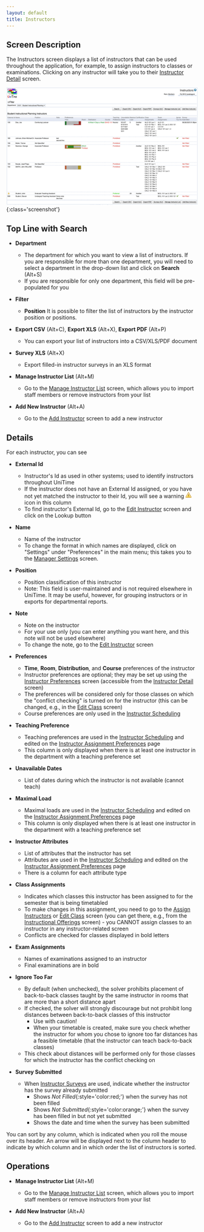 ```yaml
---
layout: default
title: Instructors
---
```



## Screen Description

The Instructors screen displays a list of instructors that can be used throughout the application, for example, to assign instructors to classes or examinations. Clicking on any instructor will take you to their [Instructor Detail](instructor-detail) screen.

![Instructors](images/instructors-1.png){:class='screenshot'}

## Top Line with Search

* **Department**
    * The department for which you want to view a list of instructors. If you are responsible for more than one department, you will need to select a department in the drop-down list and click on **Search** (Alt+S)
    * If you are responsible for only one department, this field will be pre-populated for you

* **Filter**
    * **Position** It is possible to filter the list of instructors by the instructor position or positions. 

* **Export CSV** (Alt+C), **Export XLS** (Alt+X), **Export PDF** (Alt+P)
    * You can export your list of instructors into a CSV/XLS/PDF document

* **Survey XLS** (Alt+X)
    * Export filled-in instructor surveys in an XLS format

* **Manage Instructor List** (Alt+M)
    * Go to the [Manage Instructor List](manage-instructor-list) screen, which allows you to import staff members or remove instructors from your list

* **Add New Instructor** (Alt+A)
    * Go to the [Add Instructor](add-instructor) screen to add a new instructor

## Details

For each instructor, you can see

* **External Id**
    * Instructor's Id as used in other systems; used to identify instructors throughout UniTime
    * If the instructor does not have an External Id assigned, or you have not yet matched the instructor to their Id, you will see a warning ![Warning](images/icon-error.png) icon in this column
    * To find instructor's External Id, go to the [Edit Instructor](edit-instructor) screen and click on the Lookup button

* **Name**
    * Name of the instructor
    * To change the format in which names are displayed, click on "Settings" under "Preferences" in the main menu; this takes you to the [Manager Settings](manager-settings) screen.

* **Position**
    * Position classification of this instructor
    * Note: This field is user-maintained and is not required elsewhere in UniTime. It may be useful, however, for grouping instructors or in exports for departmental reports.

* **Note**
    * Note on the instructor
    * For your use only (you can enter anything you want here, and this note will not be used elsewhere)
    * To change the note, go to the [Edit Instructor](edit-instructor) screen

* **Preferences**
    * **Time**, **Room**, **Distribution**, and **Course** preferences of the instructor
    * Instructor preferences are optional; they may be set up using the [Instructor Preferences](instructor-preferences) screen (accessible from the [Instructor Detail](instructor-detail) screen)
    * The preferences will be considered only for those classes on which the "conflict checking" is turned on for the instructor (this can be changed, e.g., in the [Edit Class](edit-class) screen)
    * Course preferences are only used in the [Instructor Scheduling](instructor-scheduling.md)

* **Teaching Preference**
    * Teaching preferences are used in the [Instructor Scheduling](instructor-scheduling.md) and edited on the [Instructor Assignment Preferences](instructor-assignment-preferences) page
    * This column is only displayed when there is at least one instructor in the department with a teaching preference set

* **Unavailable Dates**
    * List of dates during which the instructor is not available (cannot teach)

* **Maximal Load**
    * Maximal loads are used in the [Instructor Scheduling](instructor-scheduling.md) and edited on the [Instructor Assignment Preferences](instructor-assignment-preferences) page
    * This column is only displayed when there is at least one instructor in the department with a teaching preference set

* **Instructor Attributes**
    * List of attributes that the instructor has set
    * Attributes are used in the [Instructor Scheduling](instructor-scheduling.md) and edited on the [Instructor Assignment Preferences](instructor-assignment-preferences) page 
    * There is a column for each attribute type

* **Class Assignments**
    * Indicates which classes this instructor has been assigned to for the semester that is being timetabled
    * To make changes in this assignment, you need to go to the [Assign Instructors](assign-instructors) or [Edit Class](edit-class) screen (you can get there, e.g., from the [Instructional Offerings](instructional-offerings) screen) - you CANNOT assign classes to an instructor in any instructor-related screen
    * Conflicts are checked for classes displayed in bold letters

* **Exam Assignments**
    * Names of examinations assigned to an instructor
    * Final examinations are in bold

* **Ignore Too Far**
    * By default (when unchecked), the solver prohibits placement of back-to-back classes taught by the same instructor in rooms that are more than a short distance apart
    * If checked, the solver will strongly discourage but not prohibit long distances between back-to-back classes of this instructor
        * Use with caution!
        * When your timetable is created, make sure you check whether the instructor for whom you chose to ignore too far distances has a feasible timetable (that the instructor can teach back-to-back classes)
    * This check about distances will be performed only for those classes for which the instructor has the conflict checking on

* **Survey Submitted** 
    * When [Instructor Surveys](instructor-survey) are used, indicate whether the instructor has the survey already submitted
        * Shows *Not Filled*{:style='color:red;'} when the survey has not been filled
        * Shows *Not Submitted*{:style='color:orange;'} when the survey has been filled in but not yet submitted
        * Shows the date and time when the survey has been submitted

You can sort by any column, which is indicated when you roll the mouse over its header. An arrow will be displayed next to the column header to indicate by which column and in which order the list of instructors is sorted.

## Operations

* **Manage Instructor List** (Alt+M)
    * Go to the [Manage Instructor List](manage-instructor-list) screen, which allows you to import staff members or remove instructors from your list

* **Add New Instructor** (Alt+A)
    * Go to the [Add Instructor](add-instructor) screen to add a new instructor
